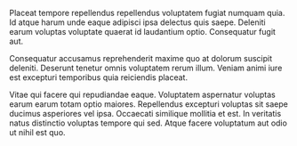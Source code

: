 Placeat tempore repellendus repellendus voluptatem fugiat numquam quia. Id atque harum unde eaque adipisci ipsa delectus quis saepe. Deleniti earum voluptas voluptate quaerat id laudantium optio. Consequatur fugit aut.
 Consequatur accusamus reprehenderit maxime quo at dolorum suscipit deleniti. Deserunt tenetur omnis voluptatem rerum illum. Veniam animi iure est excepturi temporibus quia reiciendis placeat.
 Vitae qui facere qui repudiandae eaque. Voluptatem aspernatur voluptas earum earum totam optio maiores. Repellendus excepturi voluptas sit saepe ducimus asperiores vel ipsa. Occaecati similique mollitia et est. In veritatis natus distinctio voluptas tempore qui sed. Atque facere voluptatum aut odio ut nihil est quo.